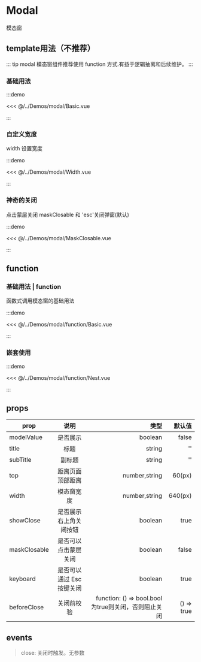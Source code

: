 # Modal

模态窗

## template用法（不推荐）

::: tip
modal 模态窗组件推荐使用 function 方式.有益于逻辑抽离和后续维护。
:::

### 基础用法

:::demo

<<< @/../Demos/modal/Basic.vue

:::

### 自定义宽度

width 设置宽度

:::demo

<<< @/../Demos/modal/Width.vue

:::

### 神奇的关闭

点击蒙层关闭 maskClosable 和 'esc'关闭弹窗(默认)

:::demo

<<< @/../Demos/modal/MaskClosable.vue

:::

## function

### 基础用法 | function

函数式调用模态窗的基础用法

:::demo

<<< @/../Demos/modal/function/Basic.vue

:::

### 嵌套使用

:::demo

<<< @/../Demos/modal/function/Nest.vue

:::

## props

| prop      |     说明     |           类型 | 默认值 |
| --------- | :----------: | -------------: | -----: |
| modelValue        | 是否展示 |  boolean | false |
| title        | 标题 |  string | '' |
| subTitle        | 副标题 |  string | '' |
| top        | 距离页面顶部距离 |  number,string | 60(px) |
| width        | 模态窗宽度 |  number,string | 640(px) |
| showClose        | 是否展示右上角关闭按钮 |  boolean | true |
| maskClosable        | 是否可以点击蒙层关闭 |  boolean | false |
| keyboard        | 是否可以通过 Esc 按键关闭 |  boolean | true |
| beforeClose        | 关闭前校验 |  function: () => bool.bool 为true则关闭，否则阻止关闭 | () => true |

## events

> close: 关闭时触发。无参数
